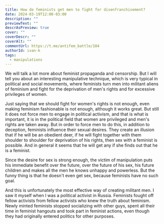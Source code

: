 ```yaml
---
title: How do feminists get men to fight for disenfranchisement?
date: 2024-03-19T12:00-03:00
description: ""
previewText: ""
descrAsPreview: true
cover: ""
coverDescr: ""
coverAlt: ""
commentUrl: https://t.me/antifem_battle/104
authorId: ivan-k
tags:
  - manipulations
---
```


We will talk a lot more about feminist propaganda and censorship. But I will tell you about an interesting manipulative technique, which is very typical in political and social movements, where feminists turn men into militant aliens of feminism and fight for the deprivation of men's rights and for excessive privileges of women.

Just saying that we should fight for women's rights is not enough, even making feminism fashionable is not enough, although it works great. But still it does not force men to engage in political activism, and that is what is important, it is in the political field that women are privileged and men's rights are taken away. But in order to force men to do this, in addition to deception, feminists influence their sexual desires. They create an illusion that if he will be an obedient deer, if he will fight together with them shoulder to shoulder for deprivation of his rights, then sex with a feminist is possible. And in general it seems that he will get any if she finds out that he is a feminist.

Since the desire for sex is strong enough, the victim of manipulation puts his immediate benefit over the future, over the future of his sex, his future children and makes all the men he knows unhappy and powerless. But the funny thing is that he doesn't even get sex, because feminists have no such goal.

And this is unfortunately the most effective way of creating militant men. I saw it myself when I was a political activist in Russia. Feminists fought off fellow activists from fellow activists who knew the truth about feminism. Newly minted feminists stopped socializing with other guys, spent all their time in feminist hangouts and took part in feminist actions, even though they had originally entered politics for other purposes.
